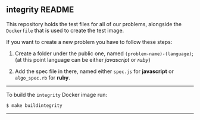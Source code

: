 integrity README
---

This repository holds the test files for all of our problems, alongside the `Dockerfile` that is used to create the test image. 

If you want to create a new problem you have to follow these steps:

1) Create a folder under the public one, named `(problem-name)-(language)`; (at this point language can be either _javascript_ or _ruby_)


2) Add the spec file in there, named either `spec.js` for **javascript** or `algo_spec.rb` for **ruby**.


---

To build the `integrity` Docker image run:

```
$ make buildintegrity
```

---

